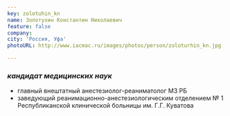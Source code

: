 ```yaml
---
key: zolotuhin_kn
name: Золотухин Константин Николаевич
feature: false
company: 
city: 'Россия, Уфа'
photoURL: http://www.iacmac.ru/images/photos/person/zoloturhin_kn.jpg

---
```

### *кандидат медицинских наук*

- главный внештатный анестезиолог-реаниматолог МЗ РБ
- заведующий реанимационно-анестезиологическим отделением № 1 Республиканской клинической больницы им. Г.Г. Куватова